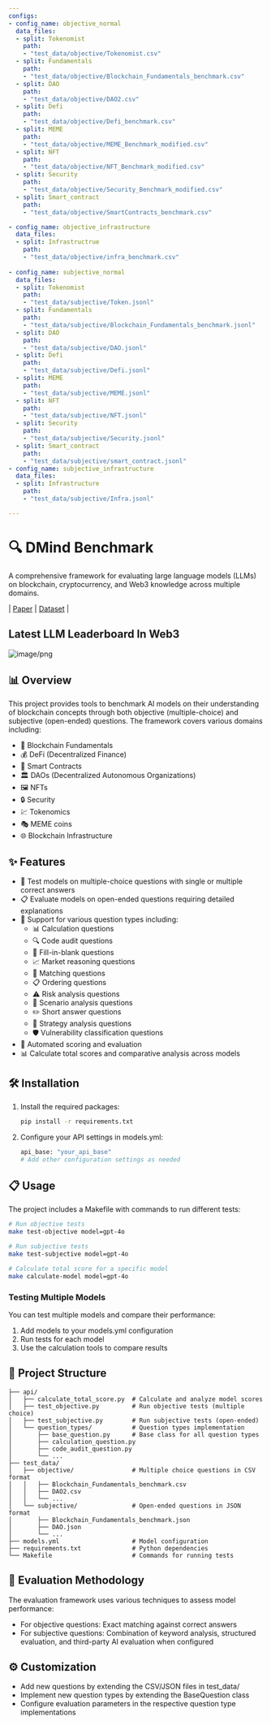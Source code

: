 ```yaml
---
configs:
- config_name: objective_normal
  data_files:
  - split: Tokenomist
    path:
    - "test_data/objective/Tokenomist.csv"
  - split: Fundamentals
    path:
    - "test_data/objective/Blockchain_Fundamentals_benchmark.csv"
  - split: DAO
    path:
    - "test_data/objective/DAO2.csv"
  - split: Defi
    path:
    - "test_data/objective/Defi_benchmark.csv"
  - split: MEME
    path:
    - "test_data/objective/MEME_Benchmark_modified.csv"
  - split: NFT
    path:
    - "test_data/objective/NFT_Benchmark_modified.csv"
  - split: Security
    path:
    - "test_data/objective/Security_Benchmark_modified.csv"
  - split: Smart_contract
    path:
    - "test_data/objective/SmartContracts_benchmark.csv"

- config_name: objective_infrastructure
  data_files:
  - split: Infrastructrue
    path:
    - "test_data/objective/infra_benchmark.csv"
  
- config_name: subjective_normal
  data_files:
  - split: Tokenomist
    path:
    - "test_data/subjective/Token.jsonl"
  - split: Fundamentals
    path:
    - "test_data/subjective/Blockchain_Fundamentals_benchmark.jsonl"
  - split: DAO
    path:
    - "test_data/subjective/DAO.jsonl"
  - split: Defi
    path:
    - "test_data/subjective/Defi.jsonl"
  - split: MEME
    path:
    - "test_data/subjective/MEME.jsonl"
  - split: NFT
    path:
    - "test_data/subjective/NFT.jsonl"
  - split: Security
    path:
    - "test_data/subjective/Security.jsonl"
  - split: Smart_contract
    path:
    - "test_data/subjective/smart_contract.jsonl"
- config_name: subjective_infrastructure
  data_files:
  - split: Infrastructure
    path:
    - "test_data/subjective/Infra.jsonl"

---
```


# 🔍 DMind Benchmark
A comprehensive framework for evaluating large language models (LLMs) on blockchain, cryptocurrency, and Web3 knowledge across multiple domains.

| [Paper](https://arxiv.org/abs/2504.16116) | [Dataset](https://huggingface.co/datasets/DMindAI/DMind_Benchmark/tree/main/test_data) |

## Latest LLM Leaderboard In Web3

![image/png](https://cdn-uploads.huggingface.co/production/uploads/6417e25e058f65de43201023/ZcZjE8VriMxzzeBCMBPDa.png)


## 📊 Overview

This project provides tools to benchmark AI models on their understanding of blockchain concepts through both objective (multiple-choice) and subjective (open-ended) questions. The framework covers various domains including:

- 🧱 Blockchain Fundamentals
- 💰 DeFi (Decentralized Finance)
- 📝 Smart Contracts
- 🏛️ DAOs (Decentralized Autonomous Organizations)
- 🖼️ NFTs
- 🔒 Security
- 💹 Tokenomics
- 🎭 MEME coins
- 🌐 Blockchain Infrastructure

## ✨ Features

- 🧪 Test models on multiple-choice questions with single or multiple correct answers
- 📋 Evaluate models on open-ended questions requiring detailed explanations
- 🔄 Support for various question types including:
  - 📊 Calculation questions
  - 🔍 Code audit questions
  - 📝 Fill-in-blank questions
  - 📈 Market reasoning questions
  - 🔗 Matching questions
  - 📋 Ordering questions
  - ⚠️ Risk analysis questions
  - 🔮 Scenario analysis questions
  - ✏️ Short answer questions
  - 🧩 Strategy analysis questions
  - 🛡️ Vulnerability classification questions
- 🤖 Automated scoring and evaluation
- 📊 Calculate total scores and comparative analysis across models

## 🛠️ Installation

1. Install the required packages:

   ```bash
   pip install -r requirements.txt
   ```

2. Configure your API settings in models.yml:

   ```bash
   api_base: "your_api_base"
   # Add other configuration settings as needed
   ```

## 📋 Usage

The project includes a Makefile with commands to run different tests:

```bash
# Run objective tests
make test-objective model=gpt-4o

# Run subjective tests
make test-subjective model=gpt-4o

# Calculate total score for a specific model
make calculate-model model=gpt-4o
```

### Testing Multiple Models

You can test multiple models and compare their performance:

1. Add models to your models.yml configuration
2. Run tests for each model
3. Use the calculation tools to compare results

## 📁 Project Structure

```
├── api/
│   ├── calculate_total_score.py  # Calculate and analyze model scores
│   ├── test_objective.py         # Run objective tests (multiple choice)
│   ├── test_subjective.py        # Run subjective tests (open-ended)
│   └── question_types/           # Question types implementation
│       ├── base_question.py      # Base class for all question types
│       ├── calculation_question.py
│       ├── code_audit_question.py
│       └── ...
├── test_data/
│   ├── objective/                # Multiple choice questions in CSV format
│   │   ├── Blockchain_Fundamentals_benchmark.csv
│   │   ├── DAO2.csv
│   │   └── ...
│   └── subjective/               # Open-ended questions in JSON format
│       ├── Blockchain_Fundamentals_benchmark.json
│       ├── DAO.json
│       └── ...
├── models.yml                    # Model configuration
├── requirements.txt              # Python dependencies
└── Makefile                      # Commands for running tests
```

## 📏 Evaluation Methodology

The evaluation framework uses various techniques to assess model performance:

- For objective questions: Exact matching against correct answers
- For subjective questions: Combination of keyword analysis, structured evaluation, and third-party AI evaluation when configured

## ⚙️ Customization

- Add new questions by extending the CSV/JSON files in test_data/
- Implement new question types by extending the BaseQuestion class
- Configure evaluation parameters in the respective question type implementations
